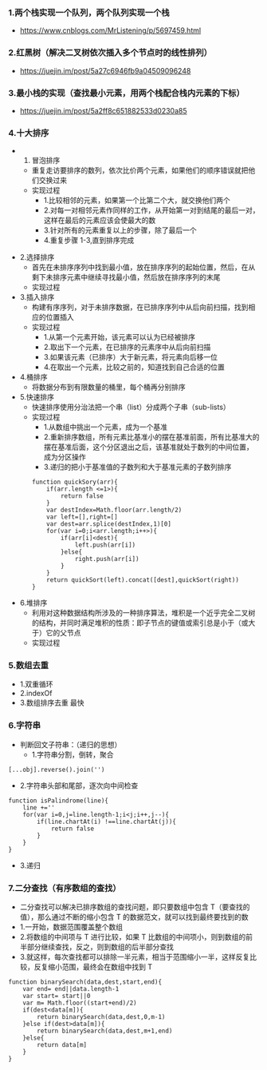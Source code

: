 ### 1.两个栈实现一个队列，两个队列实现一个栈

* https://www.cnblogs.com/MrListening/p/5697459.html

### 2.红黑树（解决二叉树依次插入多个节点时的线性排列）

* https://juejin.im/post/5a27c6946fb9a04509096248

### 3.最小栈的实现（查找最小元素，用两个栈配合栈内元素的下标）

* https://juejin.im/post/5a2ff8c651882533d0230a85

### 4.十大排序

* 1.  冒泡排序
  * 重复走访要排序的数列，依次比价两个元素，如果他们的顺序错误就把他们交换过来
  * 实现过程
    * 1.比较相邻的元素，如果第一个比第二个大，就交换他们两个
    * 2.对每一对相邻元素作同样的工作，从开始第一对到结尾的最后一对，这样在最后的元素应该会使最大的数
    * 3.针对所有的元素重复以上的步骤，除了最后一个
    * 4.重复步骤 1-3,直到排序完成

- 2.选择排序
  * 首先在未排序序列中找到最小值，放在排序序列的起始位置，然后，在从剩下未排序元素中继续寻找最小值，然后放在排序序列的末尾
  * 实现过程
- 3.插入排序
  * 构建有序序列，对于未排序数据，在已排序序列中从后向前扫描，找到相应的位置插入
  * 实现过程
    * 1.从第一个元素开始，该元素可以认为已经被排序
    * 2.取出下一个元素，在已排序的元素序中从后向前扫描
    * 3.如果该元素（已排序）大于新元素，将元素向后移一位
    * 4.在取出一个元素，比较之前的，知道找到自己合适的位置
- 4.桶排序
  * 将数据分布到有限数量的桶里，每个桶再分别排序
- 5.快速排序
  * 快速排序使用分治法把一个串（list）分成两个子串（sub-lists）
  * 实现过程
    * 1.从数组中挑出一个元素，成为一个基准
    * 2.重新排序数组，所有元素比基准小的摆在基准前面，所有比基准大的摆在基准后面，这个分区退出之后，该基准就处于数列的中间位置，成为分区操作
    * 3.递归的把小于基准值的子数列和大于基准元素的子数列排序
    ```
    function quickSory(arr){
        if(arr.length <=1>){
            return false
        }
        var destIndex=Math.floor(arr.length/2)
        var left=[],right=[]
        var dest=arr.splice(destIndex,1)[0]
        for(var i=0;i<arr.length;i++>){
            if(arr[i]<dest){
                left.push(arr[i])
            }else{
                right.push(arr[i])
            }
        }
        return quickSort(left).concat([dest],quickSort(right))
    }
    ```
- 6.堆排序
  * 利用对这种数据结构所涉及的一种排序算法，堆积是一个近乎完全二叉树的结构，并同时满足堆积的性质：即子节点的键值或索引总是小于（或大于）它的父节点
  * 实现过程

### 5.数组去重

* 1.双重循环
* 2.indexOf
* 3.数组排序去重 最快

### 6.字符串

* 判断回文子符串：（递归的思想）
  * 1.字符串分割，倒转，聚合

```
[...obj].reverse().join('')
```

* 2.字符串头部和尾部，逐次向中间检查

```
function isPalindrome(line){
    line +=''
    for(var i=0,j=line.length-1;i<j;i++,j--){
        if(line.chartAt(i) !==line.chartAt(j)){
            return false
        }
    }  
}
```

* 3.递归

### 7.二分查找（有序数组的查找）

* 二分查找可以解决已排序数组的查找问题，即只要数组中包含 T（要查找的值），那么通过不断的缩小包含 T 的数据范文，就可以找到最终要找到的数
* 1.一开始，数据范围覆盖整个数组
* 2.将数组的中间项与 T 进行比较，如果 T 比数组的中间项小，则到数组的前半部分继续查找，反之，则到数组的后半部分查找
* 3.就这样，每次查找都可以排除一半元素，相当于范围缩小一半，这样反复比较，反复缩小范围，最终会在数组中找到 T

```
function binarySearch(data,dest,start,end){
    var end= end||data.length-1
    var start= start||0
    var m= Math.floor((start+end)/2)
    if(dest<data[m]){
        return binarySearch(data,dest,0,m-1)
    }else if(dest>data[m]){
        return binarySearch(data,dest,m+1,end)
    }else{
        return data[m]
    }
}
```
